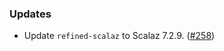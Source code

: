 ### Updates

* Update `refined-scalaz` to Scalaz 7.2.9.
  ([#258][#258])

[#258]: https://github.com/fthomas/refined/pull/258
